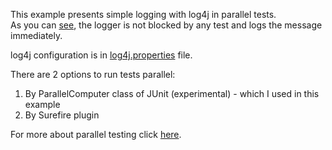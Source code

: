 This example presents simple logging with log4j in parallel tests.  
As you can [see](https://github.com/Vergil333/Logger/blob/master/logs.log), the logger is not blocked by any test 
and logs the message immediately.

log4j configuration is in [log4j.properties](https://github.com/Vergil333/Logger/blob/master/src/main/resources/log4j.properties) file.

There are 2 options to run tests parallel:
1) By ParallelComputer class of JUnit (experimental) - which I used in this example
2) By Surefire plugin

For more about parallel testing click [here](https://examples.javacodegeeks.com/core-java/junit/junit-run-tests-in-parallel/).
